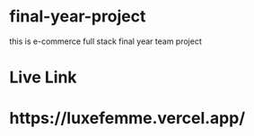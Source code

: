 # final-year-project 
this is e-commerce full stack final year  team  project  
<h1>Live Link</h1>
<h1>https://luxefemme.vercel.app/</h1>
